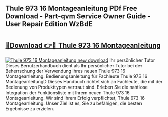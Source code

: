 ## Thule 973 16 Montageanleitung PDf Free Download - Part-qvm Service Owner Guide - User Repair Edition WzBdE

# <h2><a href="http://df8w7ly.blite.top/?on=Thule+973+16+Montageanleitung">🔗Download 👉🔴 Thule 973 16 Montageanleitung</a></h2>

[![Thule 973 16 Montageanleitung new download](https://i.imgur.com/lujVjoI.png)](http://df8w7ly.blite.top/?on=Thule+973+16+Montageanleitung)
Ihr persönlicher Tutor Dieses Benutzerhandbuch dient als Ihr persönlicher Tutor bei der Beherrschung der Verwendung Ihres neuen Thule 973 16 Montageanleitung. Bedienungsanleitung für Fachleute Thule 973 16 MontageanleitungD Dieses Handbuch richtet sich an Fachleute, die mit der Bedienung von Produkttypen vertraut sind. Erleben Sie die nahtlose Integration der Funktionsliste mit Ihrem neuen Thule 973 16 Montageanleitung. Wir sind Ihrem Erfolg verpflichtet, Thule 973 16 Montageanleitung. Unser Ziel ist es, Sie zu befähigen, die besten Ergebnisse zu erzielen.
